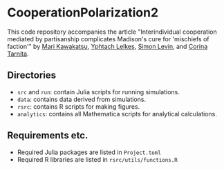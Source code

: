 # CooperationPolarization2

This code repository accompanies the article "Interindividual cooperation mediated by partisanship complicates Madison's cure for 'mischiefs of faction'" by [Mari Kawakatsu](https://www.marikawakatsu.com/), [Yphtach Lelkes](https://www.ylelkes.com/), [Simon Levin](https://slevin.princeton.edu/), and [Corina Tarnita](https://scholar.princeton.edu/ctarnita).

## Directories
* ```src``` and ```run```: contain Julia scripts for running simulations.
* ```data```: contains data derived from simulations.
* ```rsrc```: contains R scripts for making figures.
* ```analytics```: contains all Mathematica scripts for analytical calculations.

## Requirements etc.
* Required Julia packages are listed in ```Project.toml```
* Required R libraries are listed in ```rsrc/utils/functions.R```

